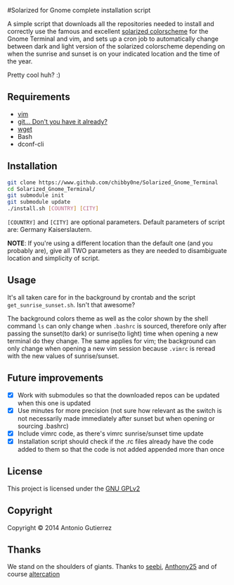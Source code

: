 #Solarized for Gnome complete installation script

A simple script that downloads all the repositories needed to install and correctly use the famous and excellent [solarized colorscheme](http://ethanschoonover.com/solarized) for the Gnome Terminal and vim, and sets up a cron job to automatically change between dark and light version of the solarized colorscheme depending on when the sunrise and sunset is on your indicated location and the time of the year.

Pretty cool huh? :) 


## Requirements 

* [vim](http://www.vim.org)
* [git... Don't you have it already?](http://git-scm.com/downloads)
* [wget](https://www.gnu.org/software/wget/)
* Bash
* dconf-cli

## Installation

``` bash
git clone https://www.github.com/chibby0ne/Solarized_Gnome_Terminal
cd Solarized_Gnome_Terminal/
git submodule init
git submodule update
./install.sh [COUNTRY] [CITY]
```

`[COUNTRY]` and `[CITY]` are optional parameters.
Default parameters of script are: Germany Kaiserslautern.

**NOTE**: If you're using a different location than the default one (and you probably are), give all TWO parameters as they are needed to disambiguate location and simplicity of script.


## Usage 

It's all taken care for in the background by crontab and the script `get_sunrise_sunset.sh`. Isn't that awesome? 

The background colors theme as well as the color shown by the shell command `ls` can only change when `.bashrc` is sourced, therefore only after passing the sunset(to dark) or sunrise(to light) time when opening a new terminal do they change. The same applies for vim; the background can only change when opening a new vim session because `.vimrc` is reread with the new values of sunrise/sunset.

## Future improvements

- [x] Work with submodules so that the downloaded repos can be updated when this one is updated
- [x] Use minutes for more precision (not sure how relevant as the switch is not necessarily made immediately after sunset but when opening or sourcing .bashrc)
- [x] Include vimrc code, as there's vimrc sunrise/sunset time update
- [x] Installation script should check if the .rc files already have the code added to them so that the code is not added appended more than once

## License

This project is licensed under the [GNU GPLv2](LICENSE)

## Copyright 

Copyright © 2014 Antonio Gutierrez

## Thanks

We stand on the shoulders of giants. 
Thanks to [seebi](https://github.com/seebi), [Anthony25](https://github.com/Anthony25) and of course [altercation](https://github.com/altercation)
